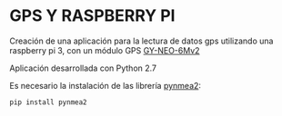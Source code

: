 # GPS Y RASPBERRY PI

Creación de una aplicación para la lectura de datos gps utilizando una raspberry pi 3, con un módulo GPS <a href="https://www.dx.com/p/gy-neo6mv2-flight-controller-gps-module-blue-232595#.W_P0_ej7SUk">GY-NEO-6Mv2</a>

Aplicación desarrollada con Python 2.7

Es necesario la instalación de las librería <a href= "https://github.com/Knio/pynmea2">pynmea2</a>:
<pre><code>pip install pynmea2</code></pre>
